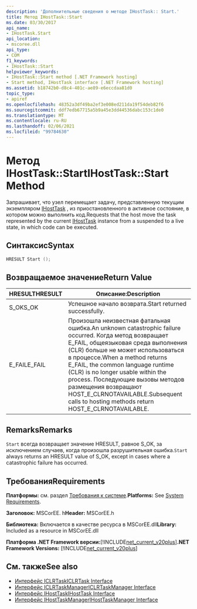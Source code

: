 ```yaml
---
description: 'Дополнительные сведения о методе IHostTask:: Start.'
title: Метод IHostTask::Start
ms.date: 03/30/2017
api_name:
- IHostTask.Start
api_location:
- mscoree.dll
api_type:
- COM
f1_keywords:
- IHostTask::Start
helpviewer_keywords:
- IHostTask::Start method [.NET Framework hosting]
- Start method, IHostTask interface [.NET Framework hosting]
ms.assetid: b18742b0-d8c4-401c-ae89-e6eccdaa81d0
topic_type:
- apiref
ms.openlocfilehash: 48352a3df49ba2ef3e008ed211da19f54deb82f6
ms.sourcegitcommit: ddf7edb67715a5b9a45e3dd44536dabc153c1de0
ms.translationtype: MT
ms.contentlocale: ru-RU
ms.lasthandoff: 02/06/2021
ms.locfileid: "99784630"
---
```

# <a name="ihosttaskstart-method"></a><span data-ttu-id="4a174-103">Метод IHostTask::Start</span><span class="sxs-lookup"><span data-stu-id="4a174-103">IHostTask::Start Method</span></span>

<span data-ttu-id="4a174-104">Запрашивает, что узел перемещает задачу, представленную текущим экземпляром [IHostTask](ihosttask-interface.md) , из приостановленного в активное состояние, в котором можно выполнить код.</span><span class="sxs-lookup"><span data-stu-id="4a174-104">Requests that the host move the task represented by the current [IHostTask](ihosttask-interface.md) instance from a suspended to a live state, in which code can be executed.</span></span>  
  
## <a name="syntax"></a><span data-ttu-id="4a174-105">Синтаксис</span><span class="sxs-lookup"><span data-stu-id="4a174-105">Syntax</span></span>  
  
```cpp  
HRESULT Start ();  
```  
  
## <a name="return-value"></a><span data-ttu-id="4a174-106">Возвращаемое значение</span><span class="sxs-lookup"><span data-stu-id="4a174-106">Return Value</span></span>  
  
|<span data-ttu-id="4a174-107">HRESULT</span><span class="sxs-lookup"><span data-stu-id="4a174-107">HRESULT</span></span>|<span data-ttu-id="4a174-108">Описание:</span><span class="sxs-lookup"><span data-stu-id="4a174-108">Description</span></span>|  
|-------------|-----------------|  
|<span data-ttu-id="4a174-109">S_OK</span><span class="sxs-lookup"><span data-stu-id="4a174-109">S_OK</span></span>|<span data-ttu-id="4a174-110">Успешное начало возврата.</span><span class="sxs-lookup"><span data-stu-id="4a174-110">Start returned successfully.</span></span>|  
|<span data-ttu-id="4a174-111">E_FAIL</span><span class="sxs-lookup"><span data-stu-id="4a174-111">E_FAIL</span></span>|<span data-ttu-id="4a174-112">Произошла неизвестная фатальная ошибка.</span><span class="sxs-lookup"><span data-stu-id="4a174-112">An unknown catastrophic failure occurred.</span></span> <span data-ttu-id="4a174-113">Когда метод возвращает E_FAIL, общеязыковая среда выполнения (CLR) больше не может использоваться в процессе.</span><span class="sxs-lookup"><span data-stu-id="4a174-113">When a method returns E_FAIL, the common language runtime (CLR) is no longer usable within the process.</span></span> <span data-ttu-id="4a174-114">Последующие вызовы методов размещения возвращают HOST_E_CLRNOTAVAILABLE.</span><span class="sxs-lookup"><span data-stu-id="4a174-114">Subsequent calls to hosting methods return HOST_E_CLRNOTAVAILABLE.</span></span>|  
  
## <a name="remarks"></a><span data-ttu-id="4a174-115">Remarks</span><span class="sxs-lookup"><span data-stu-id="4a174-115">Remarks</span></span>  

 <span data-ttu-id="4a174-116">`Start` всегда возвращает значение HRESULT, равное S_OK, за исключением случаев, когда произошла разрушительная ошибка.</span><span class="sxs-lookup"><span data-stu-id="4a174-116">`Start` always returns an HRESULT value of S_OK, except in cases where a catastrophic failure has occurred.</span></span>  
  
## <a name="requirements"></a><span data-ttu-id="4a174-117">Требования</span><span class="sxs-lookup"><span data-stu-id="4a174-117">Requirements</span></span>  

 <span data-ttu-id="4a174-118">**Платформы:** см. раздел [Требования к системе](../../get-started/system-requirements.md).</span><span class="sxs-lookup"><span data-stu-id="4a174-118">**Platforms:** See [System Requirements](../../get-started/system-requirements.md).</span></span>  
  
 <span data-ttu-id="4a174-119">**Заголовок:** MSCorEE. h</span><span class="sxs-lookup"><span data-stu-id="4a174-119">**Header:** MSCorEE.h</span></span>  
  
 <span data-ttu-id="4a174-120">**Библиотека:** Включается в качестве ресурса в MSCorEE.dll</span><span class="sxs-lookup"><span data-stu-id="4a174-120">**Library:** Included as a resource in MSCorEE.dll</span></span>  
  
 <span data-ttu-id="4a174-121">**Платформа .NET Framework версии:**[!INCLUDE[net_current_v20plus](../../../../includes/net-current-v20plus-md.md)]</span><span class="sxs-lookup"><span data-stu-id="4a174-121">**.NET Framework Versions:** [!INCLUDE[net_current_v20plus](../../../../includes/net-current-v20plus-md.md)]</span></span>  
  
## <a name="see-also"></a><span data-ttu-id="4a174-122">См. также</span><span class="sxs-lookup"><span data-stu-id="4a174-122">See also</span></span>

- [<span data-ttu-id="4a174-123">Интерфейс ICLRTask</span><span class="sxs-lookup"><span data-stu-id="4a174-123">ICLRTask Interface</span></span>](iclrtask-interface.md)
- [<span data-ttu-id="4a174-124">Интерфейс ICLRTaskManager</span><span class="sxs-lookup"><span data-stu-id="4a174-124">ICLRTaskManager Interface</span></span>](iclrtaskmanager-interface.md)
- [<span data-ttu-id="4a174-125">Интерфейс IHostTask</span><span class="sxs-lookup"><span data-stu-id="4a174-125">IHostTask Interface</span></span>](ihosttask-interface.md)
- [<span data-ttu-id="4a174-126">Интерфейс IHostTaskManager</span><span class="sxs-lookup"><span data-stu-id="4a174-126">IHostTaskManager Interface</span></span>](ihosttaskmanager-interface.md)
